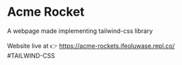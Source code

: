 # Acme Rocket
A webpage made implementing tailwind-css library 
<br>
<br>
Website live at 👉 https://acme-rockets.ifeoluwase.repl.co/
<br>
#TAILWIND-CSS

